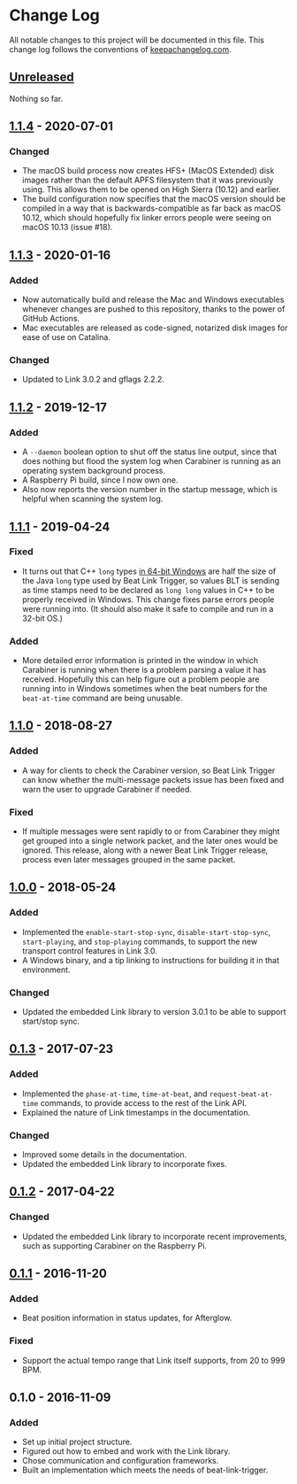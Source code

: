 # Change Log

All notable changes to this project will be documented in this file.
This change log follows the conventions of
[keepachangelog.com](http://keepachangelog.com/).

## [Unreleased][unreleased]

Nothing so far.

## [1.1.4] - 2020-07-01

### Changed

- The macOS build process now creates HFS+ (MacOS Extended) disk
  images rather than the default APFS filesystem that it was
  previously using. This allows them to be opened on High Sierra
  (10.12) and earlier.
- The build configuration now specifies that the macOS version should
  be compiled in a way that is backwards-compatible as far back as
  macOS 10.12, which should hopefully fix linker errors people were
  seeing on macOS 10.13 (issue #18).

## [1.1.3] - 2020-01-16

### Added

- Now automatically build and release the Mac and Windows executables
  whenever changes are pushed to this repository, thanks to the power
  of GitHub Actions.
- Mac executables are released as code-signed, notarized disk images
  for ease of use on Catalina.

### Changed

- Updated to Link 3.0.2 and gflags 2.2.2.

## [1.1.2] - 2019-12-17

### Added

- A `--daemon` boolean option to shut off the status line output,
  since that does nothing but flood the system log when Carabiner is
  running as an operating system background process.
- A Raspberry Pi build, since I now own one.
- Also now reports the version number in the startup message, which is
  helpful when scanning the system log.

## [1.1.1] - 2019-04-24

### Fixed

- It turns out that C++ `long` types [in 64-bit
  Windows](https://en.wikipedia.org/wiki/64-bit_computing#64-bit_data_models)
  are half the size of the Java `long` type used by Beat Link Trigger,
  so values BLT is sending as time stamps need to be declared as `long
  long` values in C++ to be properly received in Windows. This change
  fixes parse errors people were running into. (It should also make it
  safe to compile and run in a 32-bit OS.)

### Added

- More detailed error information is printed in the window in which
  Carabiner is running when there is a problem parsing a value it has
  received. Hopefully this can help figure out a problem people are
  running into in Windows sometimes when the beat numbers for the
  `beat-at-time` command are being unusable.

## [1.1.0] - 2018-08-27

### Added

- A way for clients to check the Carabiner version, so Beat Link
  Trigger can know whether the multi-message packets issue has been
  fixed and warn the user to upgrade Carabiner if needed.

### Fixed

- If multiple messages were sent rapidly to or from Carabiner they
  might get grouped into a single network packet, and the later ones
  would be ignored. This release, along with a newer Beat Link Trigger
  release, process even later messages grouped in the same packet.


## [1.0.0] - 2018-05-24

### Added

- Implemented the `enable-start-stop-sync`, `disable-start-stop-sync`,
  `start-playing`, and `stop-playing` commands, to support the new
  transport control features in Link 3.0.
- A Windows binary, and a tip linking to instructions for building it
  in that environment.

### Changed

- Updated the embedded Link library to version 3.0.1 to be able to
  support start/stop sync.


## [0.1.3] - 2017-07-23

### Added

- Implemented the `phase-at-time`, `time-at-beat`, and `request-beat-at-time`
  commands, to provide access to the rest of the Link API.
- Explained the nature of Link timestamps in the documentation.

### Changed

- Improved some details in the documentation.
- Updated the embedded Link library to incorporate fixes.


## [0.1.2] - 2017-04-22

### Changed

- Updated the embedded Link library to incorporate recent
  improvements, such as supporting Carabiner on the Raspberry Pi.


## [0.1.1] - 2016-11-20

### Added

- Beat position information in status updates, for Afterglow.

### Fixed

- Support the actual tempo range that Link itself supports, from 20 to
  999 BPM.


## 0.1.0 - 2016-11-09

### Added

- Set up initial project structure.
- Figured out how to embed and work with the Link library.
- Chose communication and configuration frameworks.
- Built an implementation which meets the needs of beat-link-trigger.

[unreleased]: https://github.com/Deep-Symmetry/carabiner/compare/v1.1.4...HEAD
[1.1.4]: https://github.com/Deep-Symmetry/carabiner/compare/v1.1.3...v1.1.4
[1.1.3]: https://github.com/Deep-Symmetry/carabiner/compare/v1.1.2...v1.1.3
[1.1.2]: https://github.com/Deep-Symmetry/carabiner/compare/v1.1.1...v1.1.2
[1.1.1]: https://github.com/Deep-Symmetry/carabiner/compare/v1.1.0...v1.1.1
[1.1.0]: https://github.com/Deep-Symmetry/carabiner/compare/v1.0.0...v1.1.0
[1.0.0]: https://github.com/Deep-Symmetry/carabiner/compare/v0.1.3...v1.0.0
[0.1.3]: https://github.com/Deep-Symmetry/carabiner/compare/v0.1.2...v0.1.3
[0.1.2]: https://github.com/Deep-Symmetry/carabiner/compare/v0.1.1...v0.1.2
[0.1.1]: https://github.com/Deep-Symmetry/carabiner/compare/v0.1.0...v0.1.1
